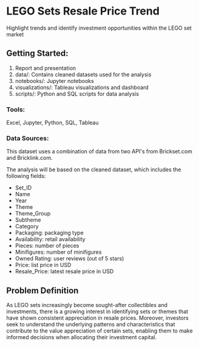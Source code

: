 # LEGO Sets Resale Price Trend
Highlight trends and identify investment opportunities within the LEGO set market

## Getting Started: 
1. Report and presentation
2. data/: Contains cleaned datasets used for the analysis
3. notebooks/: Jupyter notebooks
4. visualizations/: Tableau visualizations and dashboard
5. scripts/: Python and SQL scripts for data analysis

### Tools:
Excel, Jupyter, Python, SQL, Tableau

### Data Sources:
This dataset uses a combination of data from two API's from Brickset.com and Bricklink.com.

The analysis will be based on the cleaned dataset, which includes the following fields:
* Set_ID
* Name
* Year
* Theme
* Theme_Group
* Subtheme
* Category
* Packaging: packaging type
* Availability: retail availability
* Pieces: number of pieces
* Minifigures: number of minifigures
* Owned	Rating: user reviews (out of 5 stars)
* Price: list price in USD
* Resale_Price: latest resale price in USD

## Problem Definition
As LEGO sets increasingly become sought-after collectibles and investments, there is a growing interest in identifying sets or themes that have shown consistent appreciation in resale prices. Moreover, investors seek to understand the underlying patterns and characteristics that contribute to the value appreciation of certain sets, enabling them to make informed decisions when allocating their investment capital.
